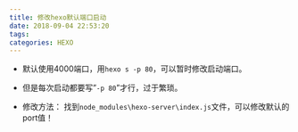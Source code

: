 ```yaml
---
title: 修改hexo默认端口启动
date: 2018-09-04 22:53:20
tags:
categories: HEXO
---
```

- 默认使用4000端口，用`hexo s -p 80`，可以暂时修改启动端口。

- 但是每次启动都要写”`-p 80`”才行，过于繁琐。

- 修改方法：
找到`node_modules\hexo-server\index.js`文件，可以修改默认的port值！